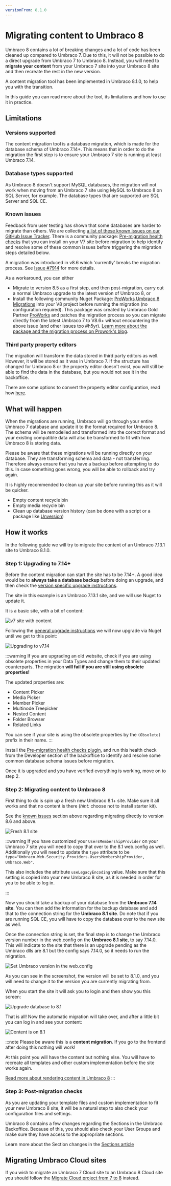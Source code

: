 ```yaml
---
versionFrom: 8.1.0
---
```

# Migrating content to Umbraco 8

Umbraco 8 contains a lot of breaking changes and a lot of code has been cleaned up compared to Umbraco 7. Due to this, it will not be possible to do a direct upgrade from Umbraco 7 to Umbraco 8. Instead, you will need to **migrate your content** from your Umbraco 7 site into your Umbraco 8 site and then recreate the rest in the new version.

A content migration tool has been implemented in Umbraco 8.1.0, to help you with the transition.

In this guide you can read more about the tool, its limitations and how to use it in practice.

## Limitations

### Versions supported

The content migration tool is a database migration, which is made for the database schema of Umbraco 7.14+. This means that in order to do the migration the first step is to ensure your Umbraco 7 site is running at least Umbraco 7.14.

### Database types supported

As Umbraco 8 doesn't support MySQL databases, the migration will not work when moving from an Umbraco 7 site using MySQL to Umbraco 8 on SQL Server, for example.
The database types that are supported are SQL Server and SQL CE.

### Known issues

Feedback from user testing has shown that some databases are harder to migrate than others.
We are collecting [a list of these known issues on our GitHub Issue Tracker](https://github.com/umbraco/Umbraco-CMS/issues?utf8=%E2%9C%93&q=label%3Acategory%2Fcontent-migration+). There is a community package: [Pre-migration health checks](https://our.umbraco.com/packages/developer-tools/pre-migration-health-checks/) that you can install on your V7 site before migration to help identify and resolve some of these common issues before triggering the migration steps detailed below.

A migration was introduced in v8.6 which 'currently' breaks the migration process. See [Issue #7914](https://github.com/umbraco/Umbraco-CMS/issues/7914) for more details. 

As a workaround, you can either

* Migrate to version 8.5 as a first step, and then post-migration, carry out a normal Umbraco upgrade to the latest version of Umbraco 8, or
* Install the following community Nuget Package: [ProWorks Umbraco 8 Migrations](https://www.nuget.org/packages/ProWorks.Umbraco8.Migrations) into your V8 project before running the migration (no configuration required). This package was created by Umbraco Gold Partner [ProWorks](https://www.proworks.com/) and patches the migration process so you can migrate directly from the latest Umbraco 7 to V8.6+ without encountering the above issue (and other issues too #h5yr). [Learn more about the package and the migration process on Prowork's blog](https://www.proworks.com/blog/archive/how-to-upgrade-umbraco-version-7-to-version-8).

### Third party property editors

The migration will transform the data stored in third party editors as well. However, it will be stored as it was in Umbraco 7. If the structure has changed for Umbraco 8 or the property editor doesn't exist, you will still be able to find the data in the database, but you would not see it in the backoffice.

There are some options to convert the property editor configuration, read how [here](7-8-migration-dataTypes.md).

## What will happen

When the migrations are running, Umbraco will go through your entire Umbraco 7 database and update it to the format required for Umbraco 8. The schema will be remodelled and transformed into the correct format and your existing compatible data will also be transformed to fit with how Umbraco 8 is storing data.

Please be aware that these migrations will be running directly on your database. They are transforming schema and data - not transferring. Therefore always ensure that you have a backup before attempting to do this. In case something goes wrong, you will be able to rollback and try again.

It is highly recommended to clean up your site before running this as it will be quicker.

- Empty content recycle bin
- Empty media recycle bin
- Clean up database version history (can be done with a script or a package like [Unversion](https://our.umbraco.com/packages/website-utilities/unversion/))

## How it works

In the following guide we will try to migrate the content of an Umbraco 7.13.1 site to Umbraco 8.1.0.

### Step 1: Upgrading to 7.14+

Before the content migration can start the site has to be 7.14+. A good idea would be to **always take a database backup** before doing an upgrade, and then check the [version specific upgrade instructions](version-specific.md).

The site in this example is an Umbraco 7.13.1 site, and we will use Nuget to update it.

It is a basic site, with a bit of content:

![v7 site with content](images/v7-content.png)

Following the [general upgrade instructions](general.md) we will now upgrade via Nuget until we get to this point:

![Upgrading to v7.14](images/upgrading-7_14.png)

:::warning
If you are upgrading an old website, check if you are using obsolete properties in your Data Types and change them to their updated counterparts. The migration **will fail if you are still using obsolete properties!**

The updated properties are:
* Content Picker
* Media Picker
* Member Picker
* Multinode Treepicker
* Nested Content
* Folder Browser
* Related Links

You can see if your site is using the obsolete properties by the `(Obsolete)` prefix in their name.
:::

Install the [Pre-migration health checks plugin](https://our.umbraco.com/packages/developer-tools/pre-migration-health-checks/), and run this health check from the Developer section of the backoffice to identify and resolve some common database schema issues before migration.

Once it is upgraded and you have verified everything is working, move on to step 2.

### Step 2: Migrating content to Umbraco 8

First thing to do is spin up a fresh new Umbraco 8.1+ site. Make sure it all works and that no content is there (_hint:_ choose not to install starter kit).

See the [known issues](#known-issues) section above regarding migrating directly to version 8.6 and above.

![Fresh 8.1 site](images/fresh-8_1-site.png)

:::warning
If you have customized your `UsersMembershipProvider` on your Umbraco 7 site you will need to copy that over to the 8.1 web.config as well. Additionally you will need to update the `type` attribute to be `type="Umbraco.Web.Security.Providers.UsersMembershipProvider, Umbraco.Web"`.

This also includes the attribute `useLegacyEncoding` value. Make sure that this setting is copied into your new Umbraco 8 site, as it is needed in order for you to be able to log in.

:::

Now you should take a backup of your database from the **Umbraco 7.14 site**. You can then add the information for the backup database and add that to the connection string for the **Umbraco 8.1 site**. Do note that if you are running SQL CE, you will have to copy the database over to the new site as well.

Once the connection string is set, the final step is to change the Umbraco version number in the web.config on the **Umbraco 8.1 site**, to say 7.14.0. This will indicate to the site that there is an upgrade pending as the Umbraco dlls are 8.1 but the config says 7.14.0, so it needs to run the migration.

![Set Umbraco version in the web.config](images/set-umbraco-version.png)

As you can see in the screenshot, the version will be set to 8.1.0, and you will need to change it to the version you are currently migrating from.


When you start the site it will ask you to login and then show you this screen:

![Upgrade database to 8.1](images/upgrade-to-8_1.png)

That is all! Now the automatic migration will take over, and after a little bit you can log in and see your content:

![Content is on 8.1](images/content-on-8_1.png)

:::note
Please be aware this is a **content migration**. If you go to the frontend after doing this nothing will work!

At this point you will have the content but nothing else. You will have to recreate all templates and other custom implementation before the site works again.

[Read more about rendering content in Umbraco 8](../../Design/Rendering-Content/index.md)
:::

### Step 3: Post-migration checks

As you are updating your template files and custom implementation to fit your new Umbraco 8 site, it will be a natural step to also check your configuration files and settings.

Umbraco 8 contains a few changes regarding the Sections in the Umbraco Backoffice. Because of this, you should also check your User Groups and make sure they have access to the appropriate sections.

Learn more about the Section changes in the [Sections article](../../Backoffice/Sections)

## Migrating Umbraco Cloud sites

If you wish to migrate an Umbraco 7 Cloud site to an Umbraco 8 Cloud site you should follow the [Migrate Cloud project from 7 to 8](../../../Umbraco-Cloud/Upgrades/Migrating-from-7-to-8) instead.

